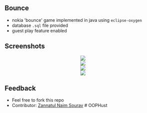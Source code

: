 ## Bounce
* nokia 'bounce' game implemented in java using `eclipse-oxygen`
* database `.sql` file provided
* guest play feature enabled


## Screenshots
<p align="center">
   <img src="screenshots/sc (1).png" align="center">
   <br/>
   <img src="screenshots/sc (2).png" align="center">
   <br/>
   <img src="screenshots/sc (3).png" align="center">
   <br/>
   <img src="screenshots/sc (4).png" align="center">
</p>


## Feedback
* Feel free to fork this repo
* Contributor: <a href="https://github.com/znSourav">Zannatul Naim Sourav</a>
#   O O P H u s t  
 
